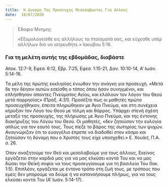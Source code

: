 ```yaml
---
title:  Η Δυναμη Της Προσευχης Μεσολαβωντας Για Αλλους
date:  18/07/2020
---
```


> <p>Εδαφιο Μνημης</p>
>  «Εξομολογείσθε εις αλλήλους τα πταίσματά σας, και εύχεσθε υπέρ αλλήλων διά να ιατρευθήτε.» Ιακώβου 5:16.

### Για τη μελέτη αυτής της εβδομάδας, διαβάστε
Αποκ. 12:7-9, Εφεσ. 6:12, Εβρ. 7:25, Εφεσ. 1:15-21, Δαν. 10:10-14, Α’ Ιωάν. 5:14-16.

Τα μέλη της πρώτης εκκλησίας ένιωθαν την ανάγκη για προσευχή. «Μετά δε την δέησιν αυτών εσείσθη ο τόπος όπου ήσαν συνηγμένοι, και επλήσθησαν άπαντες Πνεύματος Αγίου, και ελάλουν τον λόγον του Θεού μετά παρρησίας» (Πράξ. 4:31). Προσέξτε πως οι μαθητές πρώτα προσευχήθηκαν, έπειτα πληρώθηκαν με Άγιο Πνεύμα, και στη συνέχεια κήρυξαν τον Λόγο του Θεού με τόλμη και θάρρος. Υπάρχει στενή σχέση μεταξύ της προσευχής, της πλήρωσης με Άγιο Πνεύμα, και της έντονης διακήρυξης του Λόγου του Θεού. Οι μαθητές, «δεν ζητούσαν την ευλογία απλώς για τον εαυτό τους. Τους πίεζε το βάρος της σωτηρίας των ψυχών. Αναγνώριζαν ότι το ευαγγέλιο έπρεπε να διαδοθεί στον κόσμο και ζητούσαν τη δύναμη που ο Χριστός τους είχε υποσχεθεί.» Ε. Χουάιτ, Π.Α. σ. 26.

Όταν αναζητούμε τον Θεό και μεσολαβούμε για τους άλλους, Εκείνος εργάζεται στην καρδιά μας για να μας ελκύσει κοντά Του και να μας δώσει την Θεϊκή σοφία να τους προσεγγίσουμε για τη βασιλεία Του (Ιακ. 1:5). Επιπλέον, εργάζεται με έντονο τρόπο στη ζωή τους, με τρόπους που εμείς δεν μπορούμε να δούμε ή να κατανοήσουμε πλήρως, για να τους ελκύσει κοντά Του (Α’ Ιωάν. 5:14-17).